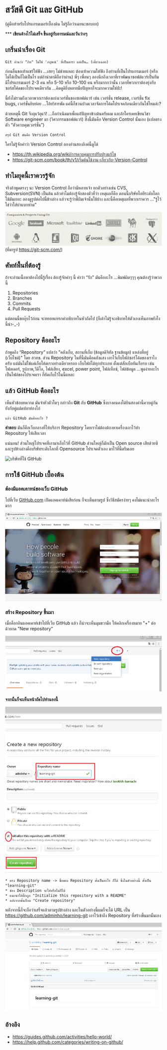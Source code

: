 # สวัสดี Git และ GitHub  
(คู่มือสำหรับโปรแกรมเมอร์เบื้องต้น ไม่รู้ถือว่าเฉยนะขอบอก)

***  __เขียนค้างไว้ไม่เสร็จ ขึ้นอยู่กับอารมณ์และวันว่างๆ__

## เกริ่นนำเรื่อง Git

```
Git อ่านว่า "กิท" ไม่ใช่ 'กฤษณ์' ที่เป็นดารา แต่เป็น… (เดี่ยวเฉลย)
```

ก่อนอื่นขอเท้าแชร์ให้ฟัง …เฮยๆ ไม่ช่ายแหละ ต้องเท้าความให้ฟัง ถึงท่านที่เป็นโปรแกรมเมอร์ (หรือไม่ได้เป็นก็ไม่เป็นไร แต่ถ้าน่าตาดีถือว่าผ่าน) พี่ๆ เพื่อนๆ ลองนึกถึงเวลาที่เราพัฒนาซอฟต์แวร์เป็นทีม มีโปรแกรมเมอร์ 2-3 คน หรือ 5-10 หรือ 10-100 คน หรือมากกว่านั้น เวลาที่พวกเราต้องยุ่งกับซอร์สโค้ดของโปรเจคเดียวกัน …คิดดูดิยิ่งหลายมือปัญหาก็จะมากความใช่ป่ะ! 

นี้ยังไม่รวมถึงเวลาพวกเราต้องแบ่งเวอร์ชั่นของซอฟต์แวร์ เช่น เวอร์ชั่น release, เวอร์ชั่น fix bugs, เวอร์ชั่นยิบย่อย …โอ้ย!สารพัด แค่นี้ก็ชวนปวดเวลาจัดการโค้ดโปรเจคก้อนเดียวกันใช่ไหมล่ะ?

ด้วยเหตุนี้ Git จึงอุแว้อุแว้! …ถือกำเนิดมาเพื่อแก้ปัญหาข้างต้นครับผม และถ้าใครเคยเขียนวิชา Software engineer มา (วิศวกรรมซอฟต์แวร์) สิ่งนี้มันคือ Version Control นั้นเอง (แปลตรงตัว “ตัวควบคุมเวอร์ชั่น”)

```
สรุป Git มันคือ Version Control
```

ใครไม่รู้จักคำว่า Version Control ลองอ่านสองลิงค์นี้ดูได้

* https://th.wikipedia.org/wiki/การควบคุมการปรับปรุงแก้ไข
* https://git-scm.com/book/th/v1/เริ่มต้นใช้งาน-เกี่ยวกับ-Version-Control

## ทำไมยุคนี้เราควรรู้จัก

จริงถ้าพูดตรงๆ นะ Version Control ถือว่ามีหลายเจ้า ยกตัวอย่างเช่น CVS, Subversion(SVN) เป็นต้น แล้วทำไมต้องรู้จักสองตัวที่ว่า เหตุผลก็คือ ตอนนี้บริษัทไอทีระดับโลกใช้มันเยอะ ลองดูรูปต่อไปนี้ข้างล่าง แล้วจะรู้ว่าพี่บึมเจ้านั้นใช้บ้าง และนี้คือเหตุผลที่พวกเราควร …"รู้ไว้ใช่ว่าใส่บ่าแบกห่าม"

![บริษัทและโปรเจคที่ต้องใช้ Git](images/companies_Projects_Using_Git.PNG)
(ที่มารูป https://git-scm.com/)

## ศัพท์พื้นที่ต้องรู้

ถ้าจะอ่านเนื้อหาต้องไปนี้รู้เรื่อง ต้องรู้จักคำๆ นี้ คำว่า “รัก” มันคืออะไร …พิมพ์ผิดๆๆๆ คุณต้องรู้ว่าพวกนี้

1.	Repositories
2.	Branches 
3.	Commits 
4.	Pull Requests

แต่ตอนนี้ขออุ๊บไว้ก่อน จะทยอยแทรกคำอธิบายในหัวถัดไป (ก็เค้าไม่รู้จะอธิบายให้ตัวเองเห็นภาพยังไงนี้น่า-_-)

## Repository คืออะไร

ถ้าพูดถึง “Repository” แปลว่า "คลังเก็บ, สถานที่เก็บ (ข้อมูลดิจิทัล ฐานข้อมูล) แหล่งที่อยู่ (เว็บไซต์)" โดย สวทช.
ส่วน Repository ในที่นี้มันคือคลังแสง เอาไว้เก็บไฟล์ซอร์โค้ดของเราไงครับ แต่มันไม่ใช่แค่เก็บโค้ดเราอย่างเดียวหรอก เก็บไฟล์ได้ทุกประเภท ตั้งแต่สักเบือยันเรือรบ เช่น โฟลเดอร์, รูปภาพ,วีดีโอ, ไฟล์เสียง, excel, power point, ไฟล์เท็กซ์, ไฟล์ข้อมูล  …พูดง่ายอะไรเป็นไฟล์ของโปรเจคเรา ก็ยัดเก็บไว้ในนี้แหละ

## แล้ว GitHub คืออะไร

เห็นหัวข้อบทความ มันจ่าหัวตัวโตๆ กล่าวถึง __Git__ กับ __GitHub__ ซึ่งบางคนคงได้ยินสองคำนี้ควบคู่กัน ยังกับคู่แฝดปลาท่องโก๋ 

```
แล้ว GitHub มันคืออะไร ?
```

**คำตอบ** มันก็คือเว็บกลางที่ให้บริการ Repository โดยเราไม่ต้องต้องหาเครื่องเอาไว้ทำ Repository ให้เสียเวลา 

แน่นอน! ส่วนใหญ่โปรเจคที่เอามาเก็บไว้ที่ GitHub ส่วนใหญ่ก็มักเป็น Open source  เสียด้วยซิ และรูปข้างล่างคือบริษัทระดับโลกที่ Opensource โปรเจคตัวเอง มาไว้ที่นี้ตรึมเลย

![บริษัทที่ใช้ GitHub](https://cdn1.tnwcdn.com/wp-content/blogs.dir/1/files/2016/09/Microsoft-tops-GitHubs-list-of-orgs-with-open-source-contributors.jpg)

## การใช้ GitHub เบื้องต้น

### ต้องมีแอคเคาทน์ของเว็บ GitHub

ไปที่เว็บ [GitHub.com]( https://github.com/) เปิดแอคเคาท์น์เสียก่อน ก็จะเห็นตามรูป ซึ่งวิธีสมัครง่ายๆ คงไม่แนะนำอะไรมาก

![สร้างแอคเคาทน์](images/create_account_edit.png)

### สร้าง Repository ขึ้นมา

เมื่อล็อกอินแอคเคาท์เข้าไปที่เว็บ GitHub แล้ว ก็น่าจะเห็นมุมขวามือ ให้คลิกเครื่องหมาย "+" ต่อด้วยกด "New repository"

![สร้าง repository](images/new_repository_edit.png)

__จากนั้นก็จะเห็นหน้าถัดไปทำนองนี้__

![ตั้งชื่อ repository](images/repository_name_edit.png)

```
* ตรง Repository name -> ชื่อของ Repository ตั้งเป็นอะไร ก็ได้ ซึ่งในตัวอย่างนี้ ตั้งเป็น "learning-git"
* ช่อง Description จะใส่หรือไม่ก็ได้
* แนะนำให้ติ๊กถูก "Initialize this repository with a README"
* หลังจากนั้นก็กด "Create repository"
```

หลังจากนี้ก็จะถือว่าเสร็จแล้วตามรูปข้างล่าง และในตัวอย่างนี้ผมก็จะได้ URL เป็น https://github.com/adminho/learning-git 
เอาไว้เข้าถึง Repository ที่สร้างขึ้นมานั้นเอง

![repository](images/your_repository_edit.png)

## อ้างอิง
* https://guides.github.com/activities/hello-world/
* https://help.github.com/categories/writing-on-github/
